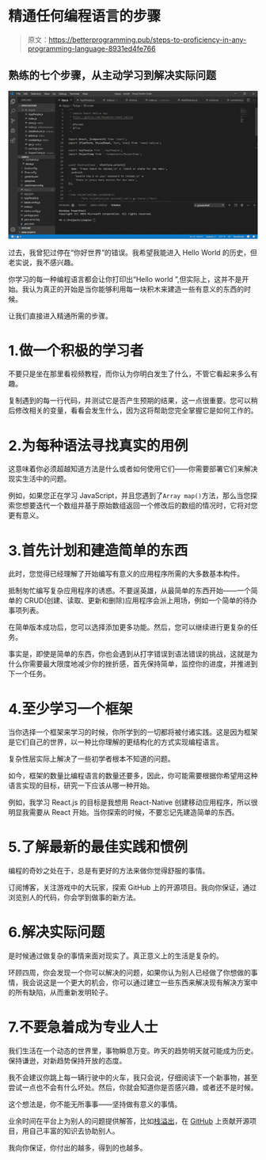 # 精通任何编程语言的步骤

> 原文：<https://betterprogramming.pub/steps-to-proficiency-in-any-programming-language-8931ed4fe766>

## 熟练的七个步骤，从主动学习到解决实际问题

![](img/9000917dcb7500fe34256bc1d446f638.png)

过去，我曾犯过停在“你好世界”的错误。我希望我能进入 Hello World 的历史，但老实说，我不感兴趣。

你学习的每一种编程语言都会让你打印出“Hello world ”,但实际上，这并不是开始。我认为真正的开始是当你能够利用每一块积木来建造一些有意义的东西的时候。

让我们直接进入精通所需的步骤。

# 1.做一个积极的学习者

不要只是坐在那里看视频教程，而你认为你明白发生了什么，不管它看起来多么有趣。

复制遇到的每一行代码，并测试它是否产生预期的结果，这一点很重要。您可以稍后修改相关的变量，看看会发生什么，因为这将帮助您完全掌握它是如何工作的。

# 2.为每种语法寻找真实的用例

这意味着你必须超越知道方法是什么或者如何使用它们——你需要部署它们来解决现实生活中的问题。

例如，如果您正在学习 JavaScript，并且您遇到了`Array map()`方法，那么当您探索您想要迭代一个数组并基于原始数组返回一个修改后的数组的情况时，它将对您更有意义。

# 3.首先计划和建造简单的东西

此时，您觉得已经理解了开始编写有意义的应用程序所需的大多数基本构件。

抵制匆忙编写复杂应用程序的诱惑。不要逞英雄，从最简单的东西开始——一个简单的 CRUD(创建、读取、更新和删除)应用程序会派上用场，例如一个简单的待办事项列表。

在简单版本成功后，您可以选择添加更多功能。然后，您可以继续进行更复杂的任务。

事实是，即使是简单的东西，你也会遇到从打字错误到语法错误的挑战，这就是为什么你需要最大限度地减少你的挫折感，首先保持简单，监控你的进度，并推进到下一个任务。

# 4.至少学习一个框架

当你选择一个框架来学习的时候，你所学到的一切都将被付诸实践。这是因为框架是它们自己的世界，以一种比你理解的更结构化的方式实现编程语言。

复杂性层实际上解决了一些初学者根本不知道的问题。

如今，框架的数量比编程语言的数量还要多，因此，你可能需要根据你希望用这种语言实现的目标，研究一下应该从哪一种开始。

例如，我学习 React.js 的目标是我想用 React-Native 创建移动应用程序，所以很明显我需要从 React 开始。当你探索的时候，不要忘记先建造简单的东西。

# 5.了解最新的最佳实践和惯例

编程的奇妙之处在于，总是有更好的方法来做你觉得舒服的事情。

订阅博客，关注游戏中的大玩家，探索 GitHub 上的开源项目。我向你保证，通过浏览别人的代码，你会学到做事的新方法。

# 6.解决实际问题

是时候通过做复杂的事情来面对现实了。真正意义上的生活是复杂的。

环顾四周，你会发现一个你可以解决的问题，如果你认为别人已经做了你想做的事情，我会说这是一个更大的机会，你可以通过建立一些东西来解决现有解决方案中的所有缺陷，从而重新发明轮子。

# 7.不要急着成为专业人士

我们生活在一个动态的世界里，事物瞬息万变。昨天的趋势明天就可能成为历史。保持谦逊，对新趋势保持开放的态度。

我不会建议你跳上每一辆行驶中的火车，我只会说，仔细阅读下一个新事物，甚至尝试一点也不会有什么坏处。然后，你就会知道你是否感兴趣，或者还不是时候。

这个想法是，你不能无所事事——坚持做有意义的事情。

业余时间在平台上为别人的问题提供解答，比如[栈溢出](https://stackoverflow.com/)，在 [GitHub](https://github.com) 上贡献开源项目，用自己丰富的知识去协助别人。

我向你保证，你付出的越多，得到的也越多。